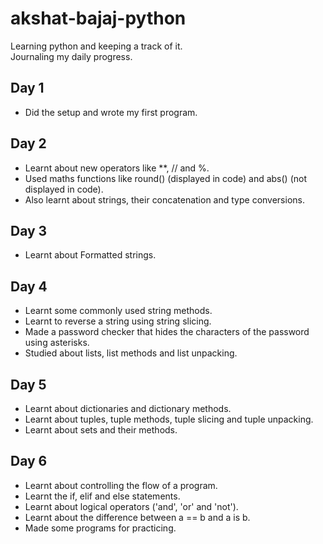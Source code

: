 # akshat-bajaj-python

Learning python and keeping a track of it.
<br>
Journaling my daily progress.

## Day 1

- Did the setup and wrote my first program.

## Day 2

- Learnt about new operators like \*\*, // and %.
- Used maths functions like round() (displayed in code) and abs() (not displayed in code).
- Also learnt about strings, their concatenation and type conversions.

## Day 3

- Learnt about Formatted strings.

## Day 4

- Learnt some commonly used string methods.
- Learnt to reverse a string using string slicing.
- Made a password checker that hides the characters of the password using asterisks.
- Studied about lists, list methods and list unpacking.

## Day 5

- Learnt about dictionaries and dictionary methods.
- Learnt about tuples, tuple methods, tuple slicing and tuple unpacking.
- Learnt about sets and their methods.

## Day 6

- Learnt about controlling the flow of a program.
- Learnt the if, elif and else statements.
- Learnt about logical operators ('and', 'or' and 'not').
- Learnt about the difference between a == b and a is b.
- Made some programs for practicing.
